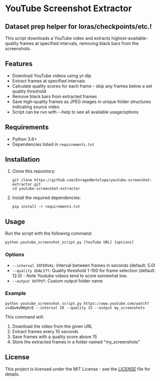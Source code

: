 # YouTube Screenshot Extractor
## Dataset prep helper for loras/checkpoints/etc.!

This script downloads a YouTube video and extracts highest-available-quality frames at specified intervals, removing black bars from the screenshots.

## Features

- Download YouTube videos using yt-dlp
- Extract frames at specified intervals
- Calculate quality scores for each frame - skip any frames below a set quality threshold
- Remove black bars from extracted frames
- Save high-quality frames as JPEG images in unique folder structures indicating source video
- Script can be run with --help to see all available usage/options

## Requirements

- Python 3.6+
- Dependencies listed in `requirements.txt`

## Installation

1. Clone this repository:
   ```
   git clone https://github.com/EnragedAntelope/youtube-screenshot-extractor.git
   cd youtube-screenshot-extractor
   ```

2. Install the required dependencies:
   ```
   pip install -r requirements.txt
   ```

## Usage

Run the script with the following command:

```
python youtube_screenshot_script.py [YouTube URL] [options]
```

### Options

- `--interval INTERVAL`: Interval between frames in seconds (default: 5.0)
- `--quality QUALITY`: Quality threshold 1-100 for frame selection (default: 12.0) - Note Youtube videos tend to score somewhat low.
- `--output OUTPUT`: Custom output folder name

### Example

```
python youtube_screenshot_script.py https://www.youtube.com/watch?v=dQw4w9WgXcQ --interval 10 --quality 15 --output my_screenshots
```

This command will:
1. Download the video from the given URL
2. Extract frames every 10 seconds
3. Save frames with a quality score above 15
4. Store the extracted frames in a folder named "my_screenshots"

## License

This project is licensed under the MIT License - see the [LICENSE](LICENSE) file for details.
